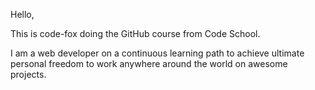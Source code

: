 Hello,

This is code-fox doing the GitHub course from Code School.

I am a web developer on a continuous learning path to achieve ultimate personal freedom to work anywhere around the world on awesome projects.
